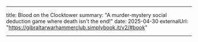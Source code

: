
---
title: Blood on the Clocktower
summary: "A murder-mystery social deduction game where death isn't the end!"
date: 2025-04-30
externalUrl: "https://gibraltarwarhammerclub.simplybook.it/v2/#book"

---
